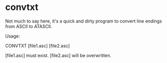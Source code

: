 convtxt
=======

Not much to say here, it's a quick and dirty program to convert line endings from ASCII to ATASCII.

Usage:

CONVTXT [file1.asc] [file2.asc]

[file1.asc] must exist. [file2.asc] will be overwritten.
